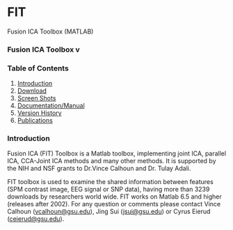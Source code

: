 # FIT
Fusion ICA Toolbox (MATLAB)

<!-- PLEASE DO NOT EDIT THIS LINE OR LINE BELOW -->
### Fusion ICA Toolbox v
<!-- PLEASE DO NOT EDIT ABOVE THIS LINE -->

### Table of Contents
1. [Introduction](#secIntro)
2. [Download](#secDownload)
3. [Screen Shots](#secScreen)
4. [Documentation/Manual](#manual)
5. [Version History](#secVerHist)
6. [Publications](#pubs)

### Introduction <a name="secIntro"></a>
Fusion ICA (FIT) Toolbox is a Matlab toolbox, implementing joint ICA, parallel ICA, CCA-Joint ICA methods and many other methods. It is supported by the NIH and NSF grants to Dr.Vince Calhoun and Dr. Tulay Adali.

FIT toolbox is used to examine the shared information between features (SPM contrast image, EEG signal or SNP data), having more than 3239 downloads by researchers world wide. FIT works on Matlab 6.5 and higher (releases after 2002). For any question or comments please contact Vince Calhoun (vcalhoun@gsu.edu), Jing Sui (jsui@gsu.edu) or Cyrus Eierud (ceierud@gsu.edu).

